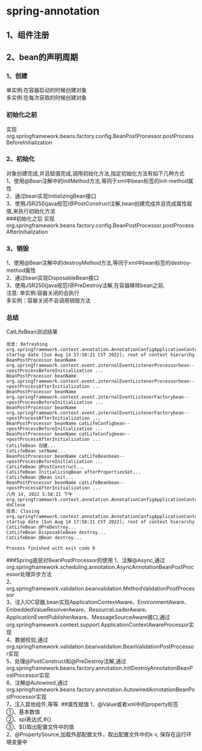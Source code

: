 # spring-annotation

## 1、组件注册


## 2、bean的声明周期

### 1、创建
单实例:在容器启动的时候创建对象</br>
多实例:在每次获取的时候创建对象</br>
### 初始化之前
实现org.springframework.beans.factory.config.BeanPostProcessor.postProcessBeforeInitialization

### 2、初始化
对象创建完成,并且赋值完成,调用初始化方法,指定初始化方法有如下几种方式</br>
1、使用@Bean注解中的initMethod方法,等同于xml中bean标签的init-method属性</br>
2、通过bean实现InitializingBean接口</br>
3、使用JSR250(java规范)@PostConstruct注解,bean创建完成并且完成属性赋值,来执行初始化方法</br>
###初始化之后
实现org.springframework.beans.factory.config.BeanPostProcessor.postProcessAfterInitialization

### 3、销毁
1、使用@Bean注解中的destroyMethod方法,等同于xml中bean标签的destroy-method属性</br>
2、通过bean实现DisposableBean接口</br>
3、使用JSR250(java规范)@PreDestroy注解,在容器移除bean之前.</br>
注意:
单实例:容器关闭的会执行</br>
多实例：容器关闭不会调用销毁方法</br>

### 总结
CatLifeBean测试结果
```
信息: Refreshing org.springframework.context.annotation.AnnotationConfigApplicationContext@2eafffde: startup date [Sun Aug 14 17:58:21 CST 2022]; root of context hierarchy
BeanPostProcessor beanName org.springframework.context.event.internalEventListenerProcessorbean-->postProcessBeforeInitialization ...
BeanPostProcessor beanName org.springframework.context.event.internalEventListenerProcessorbean-->postProcessAfterInitialization ...
BeanPostProcessor beanName org.springframework.context.event.internalEventListenerFactorybean-->postProcessBeforeInitialization ...
BeanPostProcessor beanName org.springframework.context.event.internalEventListenerFactorybean-->postProcessAfterInitialization ...
BeanPostProcessor beanName catLifeConfigbean-->postProcessBeforeInitialization ...
BeanPostProcessor beanName catLifeConfigbean-->postProcessAfterInitialization ...
CatLifeBean 创建...
CatLifeBean setName...
BeanPostProcessor beanName catLifeBeanbean-->postProcessBeforeInitialization ...
CatLifeBean @PostConstruct...
CatLifeBean InitializingBean afterPropertiesSet...
CatLifeBean @Bean init...
BeanPostProcessor beanName catLifeBeanbean-->postProcessAfterInitialization ...
八月 14, 2022 5:58:21 下午 org.springframework.context.annotation.AnnotationConfigApplicationContext doClose
信息: Closing org.springframework.context.annotation.AnnotationConfigApplicationContext@2eafffde: startup date [Sun Aug 14 17:58:21 CST 2022]; root of context hierarchy
CatLifeBean @PreDestroy...
CatLifeBean DisposableBean destroy...
CatLifeBean @Bean destroy...

Process finished with exit code 0

```
###Spring底层对BeanPostProcessor的使用
1、注解@Async,通过org.springframework.scheduling.annotation.AsyncAnnotationBeanPostProcessor处理异步方法</br>
2、org.springframework.validation.beanvalidation.MethodValidationPostProcessor</br>
3、注入IOC容器,bean实现ApplicationContextAware、EnvironmentAware、EmbeddedValueResolverAware、ResourceLoaderAware、ApplicationEventPublisherAware、MessageSourceAware接口,通过org.springframework.context.support.ApplicationContextAwareProcessor实现</br>
4、数据校验,通过org.springframework.validation.beanvalidation.BeanValidationPostProcessor实现</br>
5、处理@PostConstruct和@PreDestroy注解,通过org.springframework.beans.factory.annotation.InitDestroyAnnotationBeanPostProcessor实现</br>
6、注解@Autowired,通过org.springframework.beans.factory.annotation.AutowiredAnnotationBeanPostProcessor实现</br>
7、注入其他组件,等等.
##属性赋值
1、@Value或者xml中的property标签</br>
①、基本数值</br>
②、spl表达式,#{}</br>
③、${}取出配置文件中的值</br>
2、@PropertySource,加载外部配置文件，取出配置文件中的k v, 保存在运行环境变量中</br>
